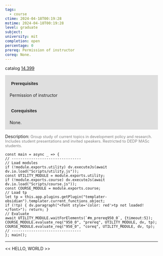 ```yaml
---
tags:
  - course
ctime: 2024-04-18T00:19:28
mstime: 2024-04-18T00:19:28
level: graduate
subject: 
university: mit
completion: open
percentage: 0
prereq: Permission of instructor
coreq: None.
---
```


catalog [14.399](http://student.mit.edu/catalog/m14a.html#14.399)

<span style="display: block; padding: 15px; background-color: rgb(100, 100, 100, 0.2);"><font id="m_prereq950_0" style="display: block; font-family: Arial, sans-serif; font-weight: bold; padding: 5px">Prerequisites</font><br><span id="prereq950_0">Permission of instructor</span></span>
<span style="display: block; padding: 15px; background-color: rgb(100, 100, 100, 0.2);"><font id="m_coreq950_0" style="display: block; font-family: Arial, sans-serif; font-weight: bold; padding: 5px">Corequisites</font><br><span id="coreq950_0">None.</span></span>

<font style="">Description:</font>
<font style="color: grey; font-size: 0.8rem;">Group study of current topics in development policy and research. Includes student presentations and invited speakers. Restricted to DEDP MASc students.</font>

```dataviewjs
const main = async _ => {
// --------------------------------
// Load modules
if (!module.exports.utility) dv.executeJs(await dv.io.load("Scripts/utility.js"));
const UTILITY_MODULE = module.exports.utility;
if (!module.exports.course) dv.executeJs(await dv.io.load("Scripts/course.js"));
const COURSE_MODULE = module.exports.course;
// Load tp
let tp = this.app.plugins.getPlugin("templater-obsidian").templater.current_functions_object;
if (!tp) { dv.paragraph("<font style='color: red'>tp not loaded!</font>"); return; }
// Evaluate
await UTILITY_MODULE.waitForElements(`#m_prereq950_0`, {timeout:5});
COURSE_MODULE.evaluate_req("950_0", "prereq", UTILITY_MODULE, dv, tp);
COURSE_MODULE.evaluate_req("950_0", "coreq", UTILITY_MODULE, dv, tp);
// --------------------------------
}; main();
```

---

<< HELLO, WORLD >>
